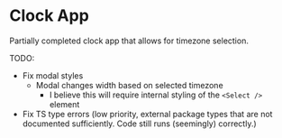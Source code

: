 # Clock App

Partially completed clock app that allows for timezone selection.

TODO:

- Fix modal styles
  - Modal changes width based on selected timezone
    - I believe this will require internal styling of the `<Select />` element
- Fix TS type errors (low priority, external package types that are not documented sufficiently. Code still runs (seemingly) correctly.)
